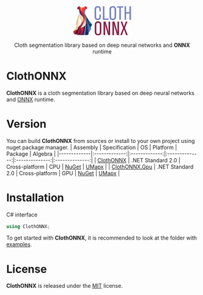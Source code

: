 <p align="center"><img width="30%" src="docs/clothonnx_logo_scaled.png" /></p>
<p align="center"> Cloth segmentation library based on deep neural networks and <b>ONNX</b> runtime </p>  

# ClothONNX
**ClothONNX** is a cloth segmentation library based on deep neural networks and [ONNX](https://onnx.ai/) runtime.

# Version
You can build **ClothONNX** from sources or install to your own project using nuget package manager.
| Assembly | Specification | OS | Platform | Package | Algebra |
|-------------|:-------------:|:-------------:|:--------------:|:--------------:|:--------------:|
| [ClothONNX](netstandard/ClothONNX) | .NET Standard 2.0 | Cross-platform | CPU | [NuGet](https://www.nuget.org/packages/ClothONNX/) | [UMapx](https://github.com/asiryan/UMapx) |
| [ClothONNX.Gpu](netstandard/ClothONNX.Gpu) | .NET Standard 2.0 | Cross-platform | GPU | [NuGet](https://www.nuget.org/packages/ClothONNX.Gpu/) | [UMapx](https://github.com/asiryan/UMapx) |

# Installation
C# interface  
```c#
using ClothONNX;
```
To get started with **ClothONNX**, it is recommended to look at the folder with [examples](netstandard/Examples).  

# License
**ClothONNX** is released under the [MIT](LICENSE) license.
